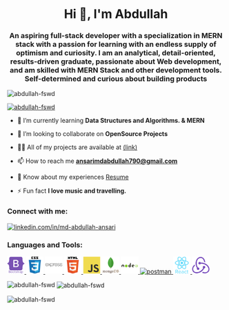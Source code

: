 <h1 align="center">Hi 👋, I'm Abdullah</h1>
<h3 align="center">An aspiring full-stack developer with a specialization in MERN stack with a passion for learning with an endless supply of optimism and curiosity. I am an analytical, detail-oriented, results-driven graduate, passionate about Web development, and am skilled with MERN Stack and other development tools. Self-determined and curious about building products</h3>

<p align="left"> <img src="https://komarev.com/ghpvc/?username=abdullah-fswd&label=Profile%20views&color=0e75b6&style=flat" alt="abdullah-fswd" /> </p>

<p align="left"> <a href="https://github.com/ryo-ma/github-profile-trophy"><img src="https://github-profile-trophy.vercel.app/?username=abdullah-fswd" alt="abdullah-fswd" /></a> </p>

- 🌱 I’m currently learning **Data Structures and Algorithms. & MERN**

- 👯 I’m looking to collaborate on **OpenSource Projects**

- 👨‍💻 All of my projects are available at [(link)]((link))

- 📫 How to reach me **ansarimdabdullah790@gmail.com**

- 📄 Know about my experiences [Resume](Resume)

- ⚡ Fun fact **I love music and travelling.**

<h3 align="left">Connect with me:</h3>
<p align="left">
<a href="https://linkedin.com/in/linkedin.com/in/md-abdullah-ansari" target="blank"><img align="center" src="https://raw.githubusercontent.com/rahuldkjain/github-profile-readme-generator/master/src/images/icons/Social/linked-in-alt.svg" alt="linkedin.com/in/md-abdullah-ansari" height="30" width="40" /></a>
</p>

<h3 align="left">Languages and Tools:</h3>
<p align="left"> <a href="https://getbootstrap.com" target="_blank" rel="noreferrer"> <img src="https://raw.githubusercontent.com/devicons/devicon/master/icons/bootstrap/bootstrap-plain-wordmark.svg" alt="bootstrap" width="40" height="40"/> </a> <a href="https://www.w3schools.com/css/" target="_blank" rel="noreferrer"> <img src="https://raw.githubusercontent.com/devicons/devicon/master/icons/css3/css3-original-wordmark.svg" alt="css3" width="40" height="40"/> </a> <a href="https://expressjs.com" target="_blank" rel="noreferrer"> <img src="https://raw.githubusercontent.com/devicons/devicon/master/icons/express/express-original-wordmark.svg" alt="express" width="40" height="40"/> </a> <a href="https://www.w3.org/html/" target="_blank" rel="noreferrer"> <img src="https://raw.githubusercontent.com/devicons/devicon/master/icons/html5/html5-original-wordmark.svg" alt="html5" width="40" height="40"/> </a> <a href="https://developer.mozilla.org/en-US/docs/Web/JavaScript" target="_blank" rel="noreferrer"> <img src="https://raw.githubusercontent.com/devicons/devicon/master/icons/javascript/javascript-original.svg" alt="javascript" width="40" height="40"/> </a> <a href="https://www.mongodb.com/" target="_blank" rel="noreferrer"> <img src="https://raw.githubusercontent.com/devicons/devicon/master/icons/mongodb/mongodb-original-wordmark.svg" alt="mongodb" width="40" height="40"/> </a> <a href="https://nodejs.org" target="_blank" rel="noreferrer"> <img src="https://raw.githubusercontent.com/devicons/devicon/master/icons/nodejs/nodejs-original-wordmark.svg" alt="nodejs" width="40" height="40"/> </a> <a href="https://postman.com" target="_blank" rel="noreferrer"> <img src="https://www.vectorlogo.zone/logos/getpostman/getpostman-icon.svg" alt="postman" width="40" height="40"/> </a> <a href="https://reactjs.org/" target="_blank" rel="noreferrer"> <img src="https://raw.githubusercontent.com/devicons/devicon/master/icons/react/react-original-wordmark.svg" alt="react" width="40" height="40"/> </a> <a href="https://redux.js.org" target="_blank" rel="noreferrer"> <img src="https://raw.githubusercontent.com/devicons/devicon/master/icons/redux/redux-original.svg" alt="redux" width="40" height="40"/> </a> </p>

<p><img align="left" src="https://github-readme-stats.vercel.app/api/top-langs?username=abdullah-fswd&show_icons=true&locale=en&layout=compact" alt="abdullah-fswd" /></p>

<p>&nbsp;<img align="center" src="https://github-readme-stats.vercel.app/api?username=abdullah-fswd&show_icons=true&locale=en" alt="abdullah-fswd" /></p>

<p><img align="center" src="https://github-readme-streak-stats.herokuapp.com/?user=abdullah-fswd&" alt="abdullah-fswd" /></p>
      
      
      

